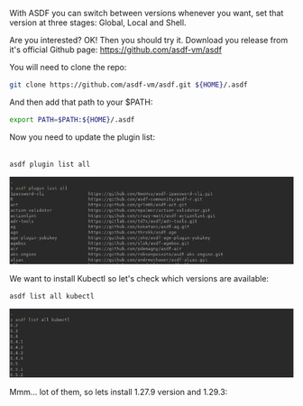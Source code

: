 With ASDF you can switch between versions whenever you want, set that version at three stages: Global, Local and Shell.

Are you interested? OK! Then you should try it. Download you release from it's official Github page: https://github.com/asdf-vm/asdf

You will need to clone the repo:

```zsh 
git clone https://github.com/asdf-vm/asdf.git ${HOME}/.asdf

```


And then add that path to your $PATH:

```zsh 
export PATH=$PATH:${HOME}/.asdf
```

Now you need to update the plugin list:

```zsh

asdf plugin list all

 ```

![alt text](image-2.png)

We want to install Kubectl so let's check which versions are available:

```zsh
asdf list all kubectl
 ```
![alt text](image-3.png)


Mmm... lot of them, so lets install 1.27.9 version and 1.29.3: